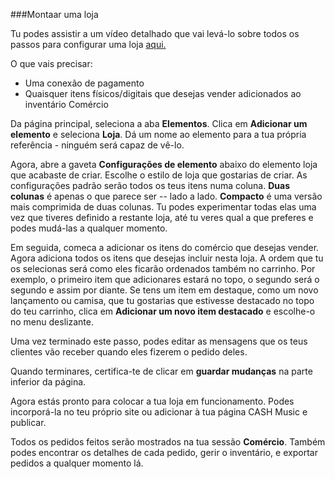###Montaar uma loja

Tu podes assistir a um vídeo detalhado que vai levá-lo sobre todos os passos para configurar uma loja <a href="https://www.youtube.com/watch?v=RGE-2Og_pxM" target="_blank">aqui.</a>

O que vais precisar:

- Uma conexão de pagamento
- Quaisquer itens físicos/digitais que desejas vender adicionados ao inventário Comércio

Da página principal, seleciona a aba **Elementos**. Clica em **Adicionar um elemento** e seleciona **Loja**. Dá um nome ao elemento para a tua própria referência - ninguém será capaz de vê-lo.

Agora, abre a gaveta **Configurações de elemento** abaixo do elemento loja que acabaste de criar. Escolhe o estilo de loja que gostarias de criar. As configurações padrão serão todos os teus itens numa coluna. **Duas colunas** é apenas o que parece ser -- lado a lado. **Compacto** é uma versão mais comprimida de duas colunas. Tu podes experimentar todas elas uma vez que tiveres definido a restante loja, até tu veres qual a que preferes e podes mudá-las a qualquer momento.

Em seguida, comeca a adicionar os itens do comércio que desejas vender. Agora adiciona todos os itens que desejas incluir nesta loja. A ordem que tu os selecionas será como eles ficarão ordenados também no carrinho. Por exemplo, o primeiro item que adicionares estará no topo, o segundo será o segundo e assim por diante. Se tens um item em destaque, como um novo lançamento ou camisa, que tu gostarias que estivesse destacado no topo do teu carrinho, clica em **Adicionar um novo item destacado** e escolhe-o no menu deslizante.

Uma vez terminado este passo, podes editar as mensagens que os teus clientes vão receber quando eles fizerem o pedido deles.

Quando terminares, certifica-te de clicar em **guardar mudanças** na parte inferior da página.

Agora estás pronto para colocar a tua loja em funcionamento. Podes incorporá-la no teu próprio site ou adicionar à tua página CASH Music e publicar.

Todos os pedidos feitos serão mostrados na tua sessão **Comércio**. Também podes encontrar os detalhes de cada pedido, gerir o inventário, e exportar pedidos a qualquer momento lá. 
